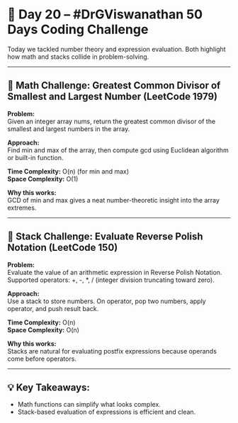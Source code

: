 # 🚀 Day 20 – #DrGViswanathan 50 Days Coding Challenge

Today we tackled number theory and expression evaluation. Both highlight how math and stacks collide in problem-solving.

---

## 💫 Math Challenge: Greatest Common Divisor of Smallest and Largest Number (LeetCode 1979)

**Problem:**  
Given an integer array nums, return the greatest common divisor of the smallest and largest numbers in the array.

**Approach:**  
Find min and max of the array, then compute gcd using Euclidean algorithm or built-in function.

**Time Complexity:** O(n) (for min and max)  
**Space Complexity:** O(1)  

**Why this works:**  
GCD of min and max gives a neat number-theoretic insight into the array extremes.

---

## 💫 Stack Challenge: Evaluate Reverse Polish Notation (LeetCode 150)

**Problem:**  
Evaluate the value of an arithmetic expression in Reverse Polish Notation. Supported operators: +, -, *, / (integer division truncating toward zero).

**Approach:**  
Use a stack to store numbers. On operator, pop two numbers, apply operator, and push result back.

**Time Complexity:** O(n)  
**Space Complexity:** O(n)  

**Why this works:**  
Stacks are natural for evaluating postfix expressions because operands come before operators.

---

## 💡 Key Takeaways:

- Math functions can simplify what looks complex.  
- Stack-based evaluation of expressions is efficient and clean.

